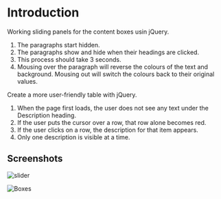 # Introduction

Working sliding panels for the content boxes usin jQuery.
1. The paragraphs start hidden.
2. The paragraphs show and hide when their headings are clicked.
3. This process should take 3 seconds.
4. Mousing over the paragraph will reverse the colours of the text and background. Mousing out will switch the colours back to their original values.

Create a more user-friendly table with jQuery.
1. When the page first loads, the user does not see any text under the Description heading.
2. If the user puts the cursor over a row, that row alone becomes red.
3. If the user clicks on a row, the description for that item appears.
4. Only one description is visible at a time.

## Screenshots

![slider](https://user-images.githubusercontent.com/58306478/119065439-85c8af00-b9ab-11eb-9ace-f066361f76cd.png)


![Boxes](https://user-images.githubusercontent.com/58306478/119065441-86f9dc00-b9ab-11eb-98af-e42875d2385f.png)
